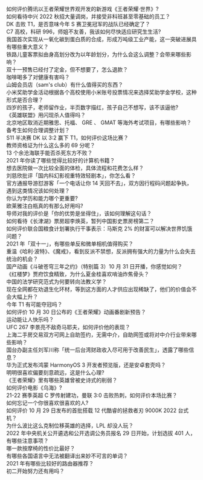 如何评价腾讯以王者荣耀世界观开发的新游戏《王者荣耀·世界》?  
如何看待中兴 2022 秋招大量调岗，并接受非科班甚至零基础的员工？  
DK 击败 T1，是否意味今年 S 赛卫冕冠军的战队已经确定了？  
C7 高校，科研 996，师姐不友善，我该如何尽快适应研究生生活?  
我国首次实现从一氧化碳到蛋白质的合成，形成万吨级工业产能，这一突破进展具有哪些重大意义？  
铁路儿童客票拟由身高划分改为以年龄划分，为什么会这么调整？会带来哪些影响？  
双十一预售已经付了定金，但不想要了，怎么退款？  
咖啡喝多了对健康有害吗？  
山姆会员店（sam's club）有什么值得买的东西？  
小米奖助学金活动根据各个高校使用小米账号投票情况来选择奖助学金学校，这种形式是否合理？  
四岁的孩子，老师留作业，半页数字描红，孩子自己不想写，该不该逼他?  
《英雄联盟》用闪现杀人值得吗？  
北京地区取消近期雅思、托福、 GRE 、 GMAT 等海外考试项目，有哪些影响？备考生如何合理调整计划？  
S11 半决赛 DK 以 3:2 赢下 T1，如何评价这场比赛？  
教师资格证为什么这么多的 69 分呢？  
13 个余沧海联手能否杀死东方不败？  
2021 年你读了哪些觉得比较好的计算机书籍？  
想去医院做一次比较全面的体检，具体流程和花费怎么样？  
刘慈欣批评「国内科幻影视重特效轻剧本」，你怎么看？  
官方通报导游怼游客「一个电话让你 14 天回不去」，双方因行程码问题起争执，遇到这类情况该如何处理？  
你认为学历和能力哪个更重要?  
欧莱雅注白瓶真的有那么好用吗?  
导师对我的评价是「你的优势是坐得住」，该如何理解这句话？  
如何看待《长津湖》票房超李焕英，暂列中国影史票房榜第二？  
如何评价联合国粮食计划署执行干事表示：马斯克 2% 的财富可以解决世界饥饿问题？  
2021 年「双十一」，有哪些单反和微单相机值得购买？  
重温《哈利·波特》、《魔戒》，看到反派不禁想，反派拥有强大的力量为什么会失去统治的机会？  
国产动画《斗破苍穹三年之约》（特别篇 3）10 月 31 日开播，你感觉如何？  
《红楼梦》贾府饮食精致，为什么夏金桂喜欢啃油炸焦骨头？  
中国的法学研究范式为何要转向法教义学？  
现在全网都在劝退生化环材，等到这方面的人才供应出现稀缺了，他们的价值会不会大幅上升？  
今年 T1 有可能夺冠吗？  
如何评价 10 月 30 日公布的《王者荣耀》动画番剧新预告？  
运动能让人快乐吗？  
UFC 267 李景亮不敌奇马耶夫，如何评价他的表现？  
上海二手房交易双方可网上自助签约，无需中介，自助网签或将对中介行业带来哪些影响？  
国台办副主任刘军川称「统一后台湾财政收入尽可用于改善民生」，透露了哪些信息？  
华为正式发布鸿蒙 HarmonyOS 3 开发者预览版，还是安卓套壳吗？  
明明很喜欢偏要刻意疏远，这是什么心理?  
《王者荣耀》里有哪些英雄曾被史诗式的削弱？  
如何评价电影《乌海》?  
21-22 赛季英超 C 罗传射建功，曼联 3:0 击败热刺，如何评价本场比赛？  
如何忘记一个你很喜欢很喜欢的人?  
如何评价 10 月 29 日发布的首批搭载 12 代酷睿的拯救者刃 9000K 2022 台式机？  
为什么波比这么克制位移英雄的选择，LPL 却没人玩？  
2022 年中央机关公开遴选和公开选调公务员报名 29 日开始，计划选拔 401 人，有哪些注意事项？  
哪一款按摩椅的性价比最好？  
有哪些各国语言中无法被翻译出来妙不可言的单词？  
2021 年有哪些比较好的路由器推荐？  
初二开始努力还有用吗？  
